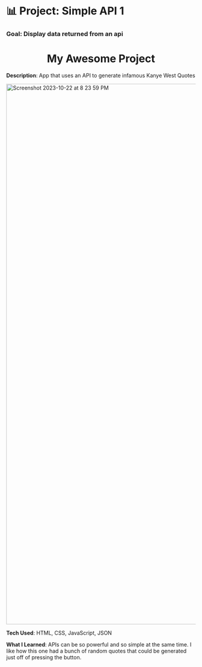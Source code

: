 # 📊 Project: Simple API 1

### Goal: Display data returned from an api
<h1 align="center">My Awesome Project</h1>

<b>Description</b>: App that uses an API to generate infamous Kanye West Quotes

<img width="1438" alt="Screenshot 2023-10-22 at 8 23 59 PM" src="https://github.com/briannawillis195/simple-api-bootcamp/assets/143905399/9839dd95-5b5e-4c33-afd2-a722e34df30b">

<b>Tech Used</b>: HTML, CSS, JavaScript, JSON

<b>What I Learned</b>: APIs can be so powerful and so simple at the same time. I like how this one had a bunch of random quotes that could be generated just off of pressing the button.
